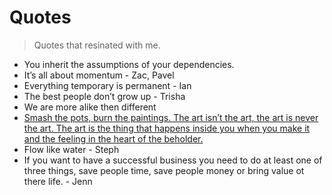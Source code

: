 # Quotes

> Quotes that resinated with me.

- You inherit the assumptions of your dependencies.
- It’s all about momentum - Zac, Pavel
- Everything temporary is permanent - Ian
- The best people don’t grow up - Trisha
- We are more alike then different
- [Smash the pots, burn the paintings. The art isn’t the art, the art is never 
  the art. The art is the thing that happens inside you when you make it and 
  the feeling in the heart of the beholder.](https://youtu.be/qjPAWy_2FL0?feature=shared&t=270)
- Flow like water - Steph
- If you want to have a successful business you need to do at least one of 
  three things, save people time, save people money or bring value ot there 
  life. - Jenn